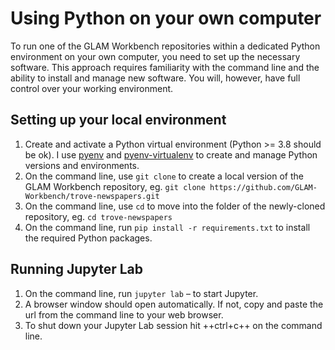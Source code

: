 # Using Python on your own computer

To run one of the GLAM Workbench repositories within a dedicated Python environment on your own computer, you need to set up the necessary software. This approach requires familiarity with the command line and the ability to install and manage new software. You will, however, have full control over your working environment.

## Setting up your local environment

1. Create and activate a Python virtual environment (Python >= 3.8 should be ok). I use [pyenv](https://github.com/pyenv/pyenv) and [pyenv-virtualenv](https://github.com/pyenv/pyenv-virtualenv) to create and manage Python versions and environments.
2. On the command line, use `git clone` to create a local version of the GLAM Workbench repository, eg. `git clone https://github.com/GLAM-Workbench/trove-newspapers.git`
3. On the command line, use `cd` to move into the folder of the newly-cloned repository, eg. `cd trove-newspapers`
4. On the command line, run `pip install -r requirements.txt` to install the required Python packages.

## Running Jupyter Lab

1. On the command line, run `jupyter lab` – to start Jupyter.
2. A browser window should open automatically. If not, copy and paste the url from the command line to your web browser.
3. To shut down your Jupyter Lab session hit ++ctrl+c++ on the command line.

